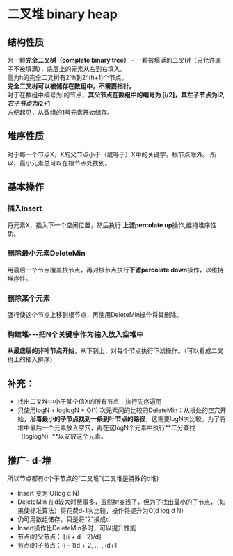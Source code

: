# 二叉堆 binary heap
## 结构性质
为一颗**完全二叉树（complete binary tree）** - 一颗被填满的二叉树（只允许底子不被填满），底层上的元素从左到右填入。  
高为h的完全二叉树有2^h到2^(h+1)个节点。  
**完全二叉树可以被储存在数组中，不需要指针。**  
对于在数组中编号为i的节点，**其父节点在数组中的编号为 [i/2]，其左子节点为i*2,右子节点为i*2+1**  
方便起见，从数组的1号元素开始储存。
## 堆序性质
对于每一个节点X，X的父节点小于（或等于）X中的关键字，根节点除外。
所以，最小元素总可以在根节点处找到。
## 基本操作
### 插入Insert
将元素X，插入下一个空闲位置，然后执行 **上滤percolate up**操作,维持堆序性质。

### 删除最小元素DeleteMin
用最后一个节点覆盖根节点，再对根节点执行**下滤percolate down**操作，以维持堆序性。

### 删除某个元素
强行使这个节点上移到根节点，再使用DeleteMin操作将其删除。

### 构建堆---把N个关键字作为输入放入**空**堆中  
**从最底层的非叶节点开始**，从下到上，对每个节点执行下滤操作。（可以看成二叉树上的插入排序）


## 补充：
* 找出二叉堆中小于某个值X的所有节点：执行先序遍历
* 只使用logN + loglogN + O(1) 次元素间的比较的DeleteMin：从根处的空穴开始，**沿着最小的子节点找到一条到叶节点的路径**，这需要logN次比较。为了将堆中最后一个元素放入空穴，再在这logN个元素中执行**二分查找（loglogN）**以安放这个元素。

## 推广- d-堆
所以节点都有d个子节点的"二叉堆"(二叉堆是特殊的d堆)
* Insert 变为 O(log d N)
* DeleteMin 在d较大时费事多，虽然树变浅了，但为了找出最小的子节点，（如果使标准算法）将花费d-1次比较，操作将提升为O(d log d N)
* 仍可用数组储存，只是将“2”换成d
* Insert操作比DeleteMin多时，可以提升性能
* 节点i的父节点： ⌊(i + d - 2)/d⌋ 
* 节点i的子节点：(i - 1)d + 2, ... , id+1